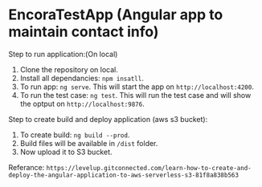 # EncoraTestApp (Angular app to maintain contact info)



Step to run application:(On local)

1. Clone the repository on local.
2. Install all dependancies: `npm insatll`.
3. To run app: `ng serve`.
      This will start the app on `http://localhost:4200`.
4. To run the test case: `ng test`.
      This will run the test case and will show the optput on `http://localhost:9876`.



Step to create build and deploy application (aws s3 bucket):

1. To create build: `ng build --prod`.
2. Build files will be available in `/dist` folder.
3. Now upload it to S3 bucket.

Referance: `https://levelup.gitconnected.com/learn-how-to-create-and-deploy-the-angular-application-to-aws-serverless-s3-81f8a838b563`